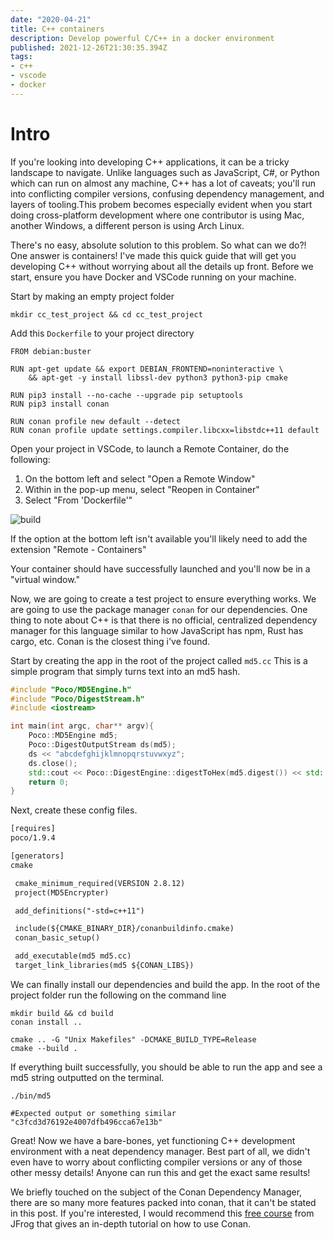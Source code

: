 ```yaml
---
date: "2020-04-21"
title: C++ containers
description: Develop powerful C/C++ in a docker environment
published: 2021-12-26T21:30:35.394Z
tags: 
- c++
- vscode
- docker
---
```


# Intro 

If you're looking into developing C++ applications, it can be a tricky landscape to navigate. Unlike languages such as JavaScript, C#, or Python which can run on almost any machine, C++ has a lot of caveats; you'll run into conflicting compiler versions, confusing dependency management, and layers of tooling.This probem becomes especially evident when you start doing cross-platform development where one contributor is using Mac, another Windows, a different person is using Arch Linux.

There's no easy, absolute solution to this problem. 
So what can we do?! One answer is containers! I've made this quick guide that will get you developing C++ without worrying about all the details up front. Before we start, ensure you have Docker and VSCode running on your machine.

Start by making an empty project folder

`mkdir cc_test_project && cd cc_test_project`

Add this `Dockerfile` to your project directory

```docker:Dockerfile
FROM debian:buster

RUN apt-get update && export DEBIAN_FRONTEND=noninteractive \
    && apt-get -y install libssl-dev python3 python3-pip cmake 

RUN pip3 install --no-cache --upgrade pip setuptools
RUN pip3 install conan

RUN conan profile new default --detect 
RUN conan profile update settings.compiler.libcxx=libstdc++11 default
```

Open your project in VSCode, to launch a Remote Container, do the following: 
1. On the bottom left and select "Open a Remote Window" 
2. Within in the pop-up menu, select "Reopen in Container" 
3. Select "From 'Dockerfile'" 

![build](/content/build_it.gif)

If the option at the bottom left isn't available you'll likely need to add the extension "Remote - Containers"


Your container should have successfully launched and you'll now be in a "virtual window."

Now, we are going to create a test project to ensure everything works. 
We are going to use the package manager `conan` for our dependencies. One thing to note about C++ is that there is no official, centralized dependency manager for this language similar to how JavaScript has npm, Rust has cargo, etc. Conan is the closest thing i've found.

Start by creating the app in the root of the project called `md5.cc` This is a simple program that simply turns text into an md5 hash. 

```cpp:md5.cc
#include "Poco/MD5Engine.h"
#include "Poco/DigestStream.h"
#include <iostream>

int main(int argc, char** argv){
    Poco::MD5Engine md5;
    Poco::DigestOutputStream ds(md5);
    ds << "abcdefghijklmnopqrstuvwxyz";
    ds.close();
    std::cout << Poco::DigestEngine::digestToHex(md5.digest()) << std::endl;
    return 0;
}
```

Next, create these config files.

```txt:conanfile.txt
[requires]
poco/1.9.4

[generators]
cmake
```


```cmake:CMakeLists.txt
 cmake_minimum_required(VERSION 2.8.12)
 project(MD5Encrypter)

 add_definitions("-std=c++11")

 include(${CMAKE_BINARY_DIR}/conanbuildinfo.cmake)
 conan_basic_setup()

 add_executable(md5 md5.cc)
 target_link_libraries(md5 ${CONAN_LIBS})
```

We can finally install our dependencies and build the app. In the root of the project folder run the following on the command line

```shell-session
mkdir build && cd build 
conan install ..

cmake .. -G "Unix Makefiles" -DCMAKE_BUILD_TYPE=Release
cmake --build .
```

If everything built successfully, you should be able to run the app and see a md5 string outputted on the terminal.

```shell-session
./bin/md5

#Expected output or something similar
"c3fcd3d76192e4007dfb496cca67e13b"
```

Great! Now we have a bare-bones, yet functioning C++ development environment with a neat dependency manager. Best part of all, we didn't even have to worry about conflicting compiler versions or any of those other messy details! Anyone can run this and get the exact same results! 

We briefly touched on the subject of the Conan Dependency Manager, there are so many more features packed into conan, that it can't be stated in this post. If you're interested, I would recommend this [free course](https://academy.jfrog.com/path/conan) from JFrog that gives an in-depth tutorial on how to use Conan.

